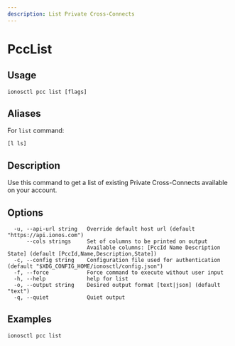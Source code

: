 ```yaml
---
description: List Private Cross-Connects
---
```


# PccList

## Usage

```text
ionosctl pcc list [flags]
```

## Aliases

For `list` command:

```text
[l ls]
```

## Description

Use this command to get a list of existing Private Cross-Connects available on your account.

## Options

```text
  -u, --api-url string   Override default host url (default "https://api.ionos.com")
      --cols strings     Set of columns to be printed on output 
                         Available columns: [PccId Name Description State] (default [PccId,Name,Description,State])
  -c, --config string    Configuration file used for authentication (default "$XDG_CONFIG_HOME/ionosctl/config.json")
  -f, --force            Force command to execute without user input
  -h, --help             help for list
  -o, --output string    Desired output format [text|json] (default "text")
  -q, --quiet            Quiet output
```

## Examples

```text
ionosctl pcc list
```

